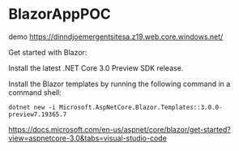 # BlazorAppPOC

demo
https://dinndjoemergentsitesa.z19.web.core.windows.net/


Get started with Blazor:

Install the latest .NET Core 3.0 Preview SDK release.

Install the Blazor templates by running the following command in a command shell:

```dotnet new -i Microsoft.AspNetCore.Blazor.Templates::3.0.0-preview7.19365.7```

https://docs.microsoft.com/en-us/aspnet/core/blazor/get-started?view=aspnetcore-3.0&tabs=visual-studio-code

